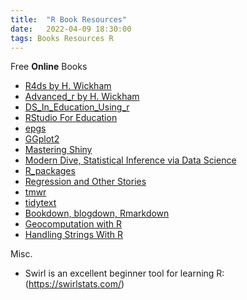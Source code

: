 ```yaml
---
title:  "R Book Resources"
date:   2022-04-09 18:30:00
tags: Books Resources R
---
```


Free **Online** Books

- [R4ds by H. Wickham](https://r4ds.had.co.nz/)
- [Advanced_r by H. Wickham](https://adv-r.hadley.nz/)
- [DS_In_Education_Using_r](https://datascienceineducation.com/)
- [RStudio For Education](https://rstudio4edu.github.io/rstudio4edu-book/)
- [epgs](https://engineering-shiny.org/)
- [GGplot2](https://ggplot2-book.org/index.html)
- [Mastering Shiny](https://mastering-shiny.org/)
- [Modern Dive, Statistical Inference via Data Science](https://moderndive.com/)
- [R_packages](https://r-pkgs.org/)
- [Regression and Other Stories](https://avehtari.github.io/ROS-Examples/)
- [tmwr](https://tmwr.org)
- [tidytext](https://www.tidytextmining.com/)
- [Bookdown, blogdown, Rmarkdown](https://bookdown.org)
- [Geocomputation with R](https://geocompr.robinlovelace.net/)
- [Handling Strings With R](http://www.gastonsanchez.com/r4strings/)

Misc. 

- Swirl is an excellent beginner tool for learning R: (https://swirlstats.com/)
